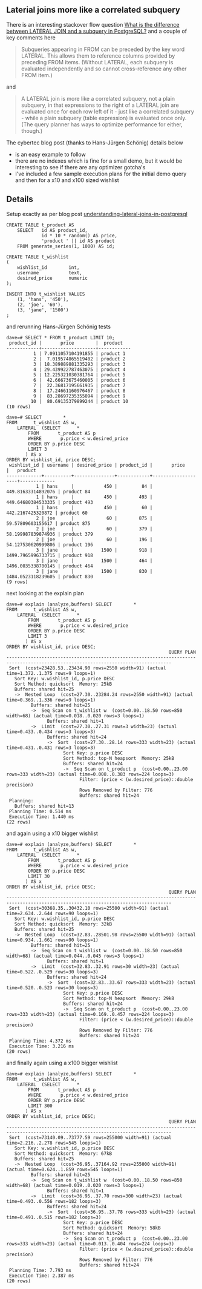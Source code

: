 ## Laterial joins more like a correlated subquery

There is an interesting stackover flow question [What is the difference between LATERAL JOIN and a subquery in PostgreSQL?](https://stackoverflow.com/questions/28550679/what-is-the-difference-between-lateral-join-and-a-subquery-in-postgresql) and a couple of key comments here 
> Subqueries appearing in FROM can be preceded by the key word LATERAL. This allows them to reference columns provided by preceding FROM items. (Without LATERAL, each subquery is evaluated independently and so cannot cross-reference any other FROM item.)

and
> A LATERAL join is more like a correlated subquery, not a plain subquery, in that expressions to the right of a LATERAL join are evaluated once for each row left of it - just like a correlated subquery - while a plain subquery (table expression) is evaluated once only. (The query planner has ways to optimize performance for either, though.)


The cybertec blog post (thanks to Hans-Jürgen Schönig) details below
* is an easy example to follow 
* there are no indexes which is fine for a small demo, but it would be interesting to see if there are any optimizer gotcha's
* I've included a few sample execution plans for the initial demo query and then for a x10 and x100 sized wishlist



## Details

Setup exactly as per blog post [understanding-lateral-joins-in-postgresql](https://www.cybertec-postgresql.com/en/understanding-lateral-joins-in-postgresql)
```
CREATE TABLE t_product AS
    SELECT   id AS product_id,
             id * 10 * random() AS price,
             'product ' || id AS product
    FROM generate_series(1, 1000) AS id;
 
CREATE TABLE t_wishlist
(
    wishlist_id        int,
    username           text,
    desired_price      numeric
);
 
INSERT INTO t_wishlist VALUES
    (1, 'hans', '450'),
    (2, 'joe', '60'),
    (3, 'jane', '1500')
;
```

and rerunning Hans-Jürgen Schönig tests

```
dave=# SELECT * FROM t_product LIMIT 10;
 product_id |       price        |  product   
------------+--------------------+------------
          1 | 7.0911057104191855 | product 1
          2 |  7.019574865519402 | product 2
          3 | 18.389889881335293 | product 3
          4 | 29.439922787463075 | product 4
          5 | 12.225321030381764 | product 5
          6 |  42.66673675460005 | product 6
          7 |  22.36817195661935 | product 7
          8 |  17.24661160976467 | product 8
          9 |  83.28697235355094 | product 9
         10 |  80.69135379899244 | product 10
(10 rows)

dave=# SELECT        *
FROM      t_wishlist AS w,
    LATERAL  (SELECT      *
        FROM       t_product AS p
        WHERE       p.price < w.desired_price
        ORDER BY p.price DESC
        LIMIT 3
       ) AS x
ORDER BY wishlist_id, price DESC;
 wishlist_id | username | desired_price | product_id |       price        |   product   
-------------+----------+---------------+------------+--------------------+-------------
           1 | hans     |           450 |         84 | 449.81633314892076 | product 84
           1 | hans     |           450 |        493 | 449.64680384533335 | product 493
           1 | hans     |           450 |         60 |  442.2167425320872 | product 60
           2 | joe      |            60 |        875 |  59.57809603155617 | product 875
           2 | joe      |            60 |        379 | 58.199987839874936 | product 379
           2 | joe      |            60 |        196 | 54.127530620999806 | product 196
           3 | jane     |          1500 |        918 | 1499.7965996733715 | product 918
           3 | jane     |          1500 |        464 | 1496.0035338700145 | product 464
           3 | jane     |          1500 |        830 | 1484.0523118239605 | product 830
(9 rows)
```

next looking at the explain plan

```
dave=# explain (analyze,buffers) SELECT        *
FROM      t_wishlist AS w,
    LATERAL  (SELECT      *
        FROM       t_product AS p
        WHERE       p.price < w.desired_price
        ORDER BY p.price DESC
        LIMIT 3
       ) AS x
ORDER BY wishlist_id, price DESC;
                                                            QUERY PLAN                                                             
-----------------------------------------------------------------------------------------------------------------------------------
 Sort  (cost=23428.53..23434.90 rows=2550 width=91) (actual time=1.372..1.375 rows=9 loops=1)
   Sort Key: w.wishlist_id, p.price DESC
   Sort Method: quicksort  Memory: 25kB
   Buffers: shared hit=25
   ->  Nested Loop  (cost=27.30..23284.24 rows=2550 width=91) (actual time=0.369..1.336 rows=9 loops=1)
         Buffers: shared hit=25
         ->  Seq Scan on t_wishlist w  (cost=0.00..18.50 rows=850 width=68) (actual time=0.018..0.020 rows=3 loops=1)
               Buffers: shared hit=1
         ->  Limit  (cost=27.30..27.31 rows=3 width=23) (actual time=0.433..0.434 rows=3 loops=3)
               Buffers: shared hit=24
               ->  Sort  (cost=27.30..28.14 rows=333 width=23) (actual time=0.431..0.431 rows=3 loops=3)
                     Sort Key: p.price DESC
                     Sort Method: top-N heapsort  Memory: 25kB
                     Buffers: shared hit=24
                     ->  Seq Scan on t_product p  (cost=0.00..23.00 rows=333 width=23) (actual time=0.008..0.383 rows=224 loops=3)
                           Filter: (price < (w.desired_price)::double precision)
                           Rows Removed by Filter: 776
                           Buffers: shared hit=24
 Planning:
   Buffers: shared hit=13
 Planning Time: 0.514 ms
 Execution Time: 1.440 ms
(22 rows)
```
and again using a x10 bigger wishlist
```
dave=# explain (analyze,buffers) SELECT        *
FROM      t_wishlist AS w,
    LATERAL  (SELECT      *
        FROM       t_product AS p
        WHERE       p.price < w.desired_price
        ORDER BY p.price DESC
        LIMIT 30
       ) AS x
ORDER BY wishlist_id, price DESC;
                                                            QUERY PLAN                                                             
-----------------------------------------------------------------------------------------------------------------------------------
 Sort  (cost=30368.35..30432.10 rows=25500 width=91) (actual time=2.634..2.644 rows=90 loops=1)
   Sort Key: w.wishlist_id, p.price DESC
   Sort Method: quicksort  Memory: 32kB
   Buffers: shared hit=25
   ->  Nested Loop  (cost=32.83..28501.98 rows=25500 width=91) (actual time=0.934..1.661 rows=90 loops=1)
         Buffers: shared hit=25
         ->  Seq Scan on t_wishlist w  (cost=0.00..18.50 rows=850 width=68) (actual time=0.044..0.045 rows=3 loops=1)
               Buffers: shared hit=1
         ->  Limit  (cost=32.83..32.91 rows=30 width=23) (actual time=0.522..0.529 rows=30 loops=3)
               Buffers: shared hit=24
               ->  Sort  (cost=32.83..33.67 rows=333 width=23) (actual time=0.520..0.523 rows=30 loops=3)
                     Sort Key: p.price DESC
                     Sort Method: top-N heapsort  Memory: 29kB
                     Buffers: shared hit=24
                     ->  Seq Scan on t_product p  (cost=0.00..23.00 rows=333 width=23) (actual time=0.169..0.457 rows=224 loops=3)
                           Filter: (price < (w.desired_price)::double precision)
                           Rows Removed by Filter: 776
                           Buffers: shared hit=24
 Planning Time: 4.372 ms
 Execution Time: 3.216 ms
(20 rows)
```
and finally again using a x100 bigger wishlist
```
dave=# explain (analyze,buffers) SELECT        *
FROM      t_wishlist AS w,
    LATERAL  (SELECT      *
        FROM       t_product AS p
        WHERE       p.price < w.desired_price
        ORDER BY p.price DESC
        LIMIT 300
       ) AS x
ORDER BY wishlist_id, price DESC;
                                                            QUERY PLAN                                                             
-----------------------------------------------------------------------------------------------------------------------------------
 Sort  (cost=73140.09..73777.59 rows=255000 width=91) (actual time=2.216..2.278 rows=545 loops=1)
   Sort Key: w.wishlist_id, p.price DESC
   Sort Method: quicksort  Memory: 67kB
   Buffers: shared hit=25
   ->  Nested Loop  (cost=36.95..37164.92 rows=255000 width=91) (actual time=0.624..1.859 rows=545 loops=1)
         Buffers: shared hit=25
         ->  Seq Scan on t_wishlist w  (cost=0.00..18.50 rows=850 width=68) (actual time=0.019..0.020 rows=3 loops=1)
               Buffers: shared hit=1
         ->  Limit  (cost=36.95..37.70 rows=300 width=23) (actual time=0.493..0.556 rows=182 loops=3)
               Buffers: shared hit=24
               ->  Sort  (cost=36.95..37.78 rows=333 width=23) (actual time=0.491..0.515 rows=182 loops=3)
                     Sort Key: p.price DESC
                     Sort Method: quicksort  Memory: 58kB
                     Buffers: shared hit=24
                     ->  Seq Scan on t_product p  (cost=0.00..23.00 rows=333 width=23) (actual time=0.013..0.404 rows=224 loops=3)
                           Filter: (price < (w.desired_price)::double precision)
                           Rows Removed by Filter: 776
                           Buffers: shared hit=24
 Planning Time: 7.793 ms
 Execution Time: 2.387 ms
(20 rows)
```